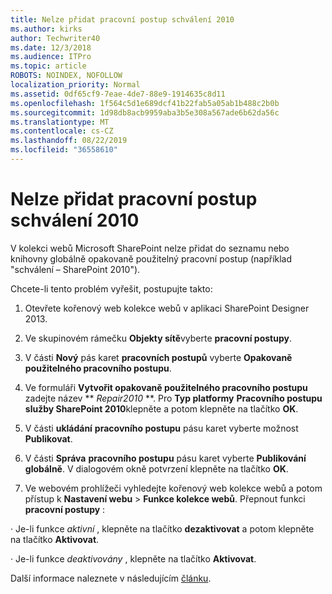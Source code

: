 ```yaml
---
title: Nelze přidat pracovní postup schválení 2010
ms.author: kirks
author: Techwriter40
ms.date: 12/3/2018
ms.audience: ITPro
ms.topic: article
ROBOTS: NOINDEX, NOFOLLOW
localization_priority: Normal
ms.assetid: 0df65cf9-7eae-4de7-88e9-1914635c8d11
ms.openlocfilehash: 1f564c5d1e689dcf41b22fab5a05ab1b488c2b0b
ms.sourcegitcommit: 1d98db8acb9959aba3b5e308a567ade6b62da56c
ms.translationtype: MT
ms.contentlocale: cs-CZ
ms.lasthandoff: 08/22/2019
ms.locfileid: "36558610"
---
```

# <a name="unable-to-add-2010-approval-workflow"></a>Nelze přidat pracovní postup schválení 2010

V kolekci webů Microsoft SharePoint nelze přidat do seznamu nebo knihovny globálně opakovaně použitelný pracovní postup (například "schválení – SharePoint 2010").
  
Chcete-li tento problém vyřešit, postupujte takto: 
  
1. Otevřete kořenový web kolekce webů v aplikaci SharePoint Designer 2013.
  
2. Ve skupinovém rámečku **Objekty sítě**vyberte **pracovní postupy**. 
  
3. V části **Nový** pás karet **pracovních postupů** vyberte **Opakovaně použitelného pracovního postupu**. 
  
4. Ve formuláři **Vytvořit opakovaně použitelného pracovního postupu** zadejte název ** *Repair2010* **. Pro **Typ platformy** **Pracovního postupu služby SharePoint 2010**klepněte a potom klepněte na tlačítko **OK**. 
  
1. V části **ukládání** **pracovního postupu** pásu karet vyberte možnost **Publikovat**. 
  
2. V části **Správa** **pracovního postupu** pásu karet vyberte **Publikování globálně**. V dialogovém okně potvrzení klepněte na tlačítko **OK**. 
  
3. Ve webovém prohlížeči vyhledejte kořenový web kolekce webů a potom přístup k **Nastavení webu** \> **Funkce kolekce webů**. Přepnout funkci **pracovní postupy** : 
  
· Je-li funkce *aktivní* , klepněte na tlačítko **dezaktivovat** a potom klepněte na tlačítko **Aktivovat**. 
  
· Je-li funkce *deaktivovány* , klepněte na tlačítko **Aktivovat**. 
  
Další informace naleznete v následujícím [článku](https://go.microsoft.com/fwlink/?linkid=2047770&amp;clcid=0x409).
  

